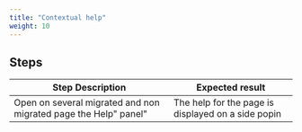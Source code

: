 ```yaml
---
title: "Contextual help"
weight: 10
---
```

## Steps
| Step Description | Expected result |
| ----- | ----- |
| Open on several migrated and non migrated page the Help" panel" | The help for the page is displayed on a side popin |
